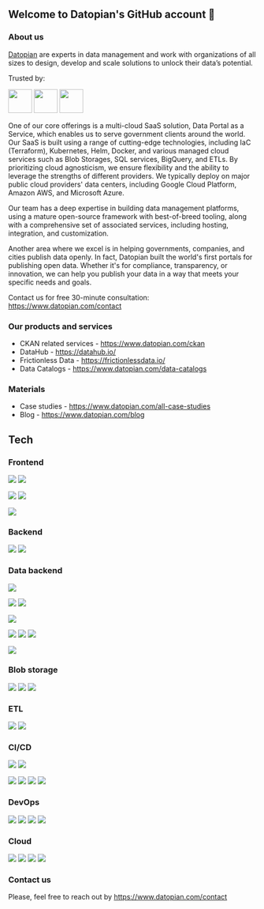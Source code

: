 ## Welcome to Datopian's GitHub account 👋

### About us

[Datopian](https://datopian.com/) are experts in data management and work with organizations of all sizes to design, develop and scale solutions to unlock their data’s potential.

Trusted by:

<p align="left">
  <img src="https://www.datopian.com/assets/images/The_World_Bank_Group-300x63.png" height="48">
  <img src="https://www.datopian.com/assets/images/data.gov_-300x71.png" height="48">
  <img src="https://www.datopian.com/assets/images/OECD-300x76.png" height="48">
</p>

One of our core offerings is a multi-cloud SaaS solution, Data Portal as a Service, which enables us to serve government clients around the world. Our SaaS is built using a range of cutting-edge technologies, including IaC (Terraform), Kubernetes, Helm, Docker, and various managed cloud services such as Blob Storages, SQL services, BigQuery, and ETLs. By prioritizing cloud agnosticism, we ensure flexibility and the ability to leverage the strengths of different providers. We typically deploy on major public cloud providers' data centers, including Google Cloud Platform, Amazon AWS, and Microsoft Azure.

Our team has a deep expertise in building data management platforms, using a mature open-source framework with best-of-breed tooling, along with a comprehensive set of associated services, including hosting, integration, and customization.

Another area where we excel is in helping governments, companies, and cities publish data openly. In fact, Datopian built the world's first portals for publishing open data. Whether it's for compliance, transparency, or innovation, we can help you publish your data in a way that meets your specific needs and goals.

Contact us for free 30-minute consultation: https://www.datopian.com/contact

### Our products and services

* CKAN related services - https://www.datopian.com/ckan
* DataHub - https://datahub.io/
* Frictionless Data - https://frictionlessdata.io/
* Data Catalogs - https://www.datopian.com/data-catalogs

### Materials

* Case studies - https://www.datopian.com/all-case-studies
* Blog - https://www.datopian.com/blog

## Tech

### Frontend

![](https://img.shields.io/badge/JavaScript-language-yellow?style=for-the-badge&logo=javascript)
![](https://img.shields.io/badge/TypeScript-language-blue?style=for-the-badge&logo=typescript)

![](https://img.shields.io/badge/next-framework-black?style=for-the-badge&logo=next.js)
![](https://img.shields.io/badge/react-framework-6ef?style=for-the-badge&logo=react)

![](https://img.shields.io/badge/tailwind-css-3cf?style=for-the-badge&logo=tailwindcss)

### Backend

![](https://img.shields.io/badge/node-language-brightgreen?style=for-the-badge&logo=node.js)
![](https://img.shields.io/badge/python-language-blue?style=for-the-badge&logo=python)

### Data backend

![](https://img.shields.io/badge/Postgresql-database-blue?style=for-the-badge&logo=postgresql)

![](https://img.shields.io/badge/GoogleCloudSQL-database-48f?style=for-the-badge&logo=googlecloud)
![](https://img.shields.io/badge/RDS-database-fa0?style=for-the-badge&logo=amazonaws)

![](https://img.shields.io/badge/Bigquery-datawarehouse-48f?style=for-the-badge&logo=googlecloud)

![](https://img.shields.io/badge/elastic-search-fd0?style=for-the-badge&logo=elastic)
![](https://img.shields.io/badge/solr-search-e42?style=for-the-badge&logo=apache)
![](https://img.shields.io/badge/typesense-search-413?style=for-the-badge)

![](https://img.shields.io/badge/redis-cache-a22?style=for-the-badge&logo=redis)


### Blob storage

![](https://img.shields.io/badge/R2-storage-f82?style=for-the-badge&logo=cloudflare)
![](https://img.shields.io/badge/S3-storage-fa0?style=for-the-badge&logo=amazonaws)
![](https://img.shields.io/badge/Cloud-storage-48f?style=for-the-badge&logo=googlecloud)

### ETL

![](https://img.shields.io/badge/airflow-workflows-08f?style=for-the-badge&logo=apache)
![](https://img.shields.io/badge/prefect-workflows-06f?style=for-the-badge&logo=prefect)

### CI/CD

![](https://img.shields.io/badge/actions-cicd-233?style=for-the-badge&logo=github)
![](https://img.shields.io/badge/gitlab-cicd-f72?style=for-the-badge&logo=gitlab)

![](https://img.shields.io/badge/Cloudbuild-cicd-48f?style=for-the-badge&logo=googlecloud)
![](https://img.shields.io/badge/CodePipeline-cicd-fa0?style=for-the-badge&logo=amazonaws)
![](https://img.shields.io/badge/Pipelines-cicd-08d?style=for-the-badge&logo=microsoftazure)
![](https://img.shields.io/badge/CircleCI-cicd-111?style=for-the-badge&logo=circleci)

### DevOps

![](https://img.shields.io/badge/terraform-IaC-85c?style=for-the-badge&logo=terraform)
![](https://img.shields.io/badge/kubernetes-orchestration-37e?style=for-the-badge&logo=kubernetes)
![](https://img.shields.io/badge/helm-charts-blue?style=for-the-badge&logo=helm)
![](https://img.shields.io/badge/docker-containers-29f?style=for-the-badge&logo=docker)

### Cloud

![](https://img.shields.io/badge/cloudflare-cloud-f82?style=for-the-badge&logo=cloudflare)
![](https://img.shields.io/badge/GCP-cloud-48f?style=for-the-badge&logo=googlecloud)
![](https://img.shields.io/badge/AWS-cloud-fa0?style=for-the-badge&logo=amazonaws)
![](https://img.shields.io/badge/Azure-cloud-08d?style=for-the-badge&logo=microsoftazure)

### Contact us

Please, feel free to reach out by https://www.datopian.com/contact


